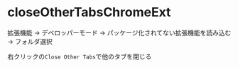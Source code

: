 # closeOtherTabsChromeExt

拡張機能 -> デベロッパーモード -> パッケージ化されてない拡張機能を読み込む -> フォルダ選択

右クリックの`Close Other Tabs`で他のタブを閉じる
